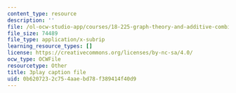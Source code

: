 ```yaml
---
content_type: resource
description: ''
file: /ol-ocw-studio-app/courses/18-225-graph-theory-and-additive-combinatorics-fall-2023/BatYGepHsnc_captions.vtt
file_size: 74489
file_type: application/x-subrip
learning_resource_types: []
license: https://creativecommons.org/licenses/by-nc-sa/4.0/
ocw_type: OCWFile
resourcetype: Other
title: 3play caption file
uid: 0b620723-2c75-4aae-bd78-f389414f40d9
---
```


